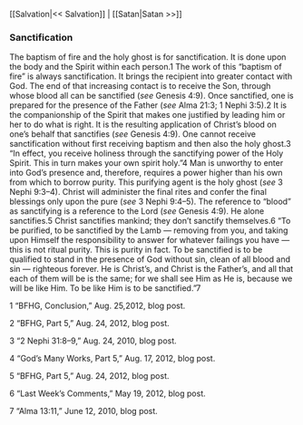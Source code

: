 [[Salvation|<< Salvation]]  |  [[Satan|Satan >>]]

### Sanctification
The baptism of fire and the holy ghost is for sanctification. It is done upon the body and the Spirit within each person.1 The work of this “baptism of fire” is always sanctification. It brings the recipient into greater contact with God. The end of that increasing contact is to receive the Son, through whose blood all can be sanctified (*see* Genesis 4:9). Once sanctified, one is prepared for the presence of the Father (*see* Alma 21:3; 1 Nephi 3:5).2 It is the companionship of the Spirit that makes one justified by leading him or her to do what is right. It is the resulting application of Christ’s blood on one’s behalf that sanctifies (*see* Genesis 4:9). One cannot receive sanctification without first receiving baptism and then also the holy ghost.3 “In effect, you receive holiness through the sanctifying power of the Holy Spirit. This in turn makes your own spirit holy.”4 Man is unworthy to enter into God’s presence and, therefore, requires a power higher than his own from which to borrow purity. This purifying agent is the holy ghost (*see* 3 Nephi 9:3–4). Christ will administer the final rites and confer the final blessings only upon the pure (*see* 3 Nephi 9:4–5). The reference to “blood” as sanctifying is a reference to the Lord (*see* Genesis 4:9). He alone sanctifies.5 Christ sanctifies mankind; they don’t sanctify themselves.6 “To be purified, to be sanctified by the Lamb — removing from you, and taking upon Himself the responsibility to answer for whatever failings you have — this is not ritual purity. This is purity in fact. To be sanctified is to be qualified to stand in the presence of God without sin, clean of all blood and sin — righteous forever. He is Christ’s, and Christ is the Father’s, and all that each of them will be is the same; for we shall see Him as He is, because we will be like Him. To be like Him is to be sanctified.”7



1 “BFHG, Conclusion,” Aug. 25,2012, blog post.


2 “BFHG, Part 5,” Aug. 24, 2012, blog post.


3 “2 Nephi 31:8–9,” Aug. 24, 2010, blog post.


4 “God’s Many Works, Part 5,” Aug. 17, 2012, blog post.


5 “BFHG, Part 5,” Aug. 24, 2012, blog post.


6 “Last Week’s Comments,” May 19, 2012, blog post.


7 “Alma 13:11,” June 12, 2010, blog post.